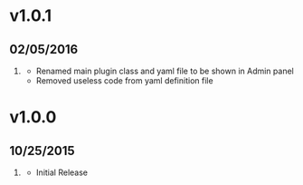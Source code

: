 # v1.0.1
## 02/05/2016

1. [](#bugfix)
    * Renamed main plugin class and yaml file to be shown in Admin panel
    * Removed useless code from yaml definition file

# v1.0.0
## 10/25/2015

1. [](#new)
    * Initial Release
